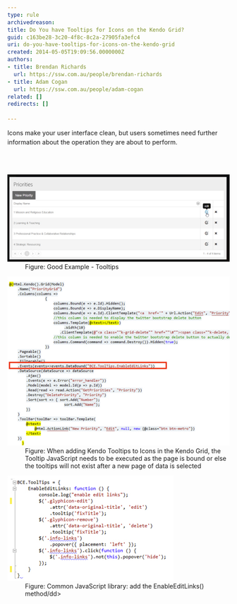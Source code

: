 ```yaml
---
type: rule
archivedreason: 
title: Do You have Tooltips for Icons on the Kendo Grid?
guid: c163be28-3c20-4f8c-8c2a-27905fa3efc4
uri: do-you-have-tooltips-for-icons-on-the-kendo-grid
created: 2014-05-05T19:09:56.0000000Z
authors:
- title: Brendan Richards
  url: https://ssw.com.au/people/brendan-richards
- title: Adam Cogan
  url: https://ssw.com.au/people/adam-cogan
related: []
redirects: []

---
```



<p><span style="line-height:20.799999237060547px;">Icons make your user interface clean, but users sometimes need further information about the operation they are about to perform.</span>​</p>
<br><excerpt class='endintro'></excerpt><br>
<dl class="goodImage"><dt> 
      <img src="kendo-tooltips.jpg" alt="" /> 
   </dt><dd>Figure: Good Example - Tooltips</dd></dl><dl class="image"><dt> 
      <img src="kendo-adding-tooltips.jpg" alt="" /> 
   </dt><dd>Figure: When adding Kendo Tooltips to Icons in the Kendo Grid, the Tooltip JavaScript needs to be executed as the page is bound or else the tooltips will not exist after a new page of data is selected</dd></dl><dl class="image"><dt> 
      <img src="kendo-commonJS.jpg" alt="" /> 
   </dt><dd>Figure: Common JavaScript library: add the EnableEditLinks() method/dd&gt; </dd></dl>


